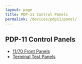 ```yaml
---
layout: page
title: PDP-11 Control Panels
permalink: /devices/pdp11/panel/
---
```


PDP-11 Control Panels
---------------------

* [11/70 Front Panels](1170/)
* [Terminal Test Panels](test/)
